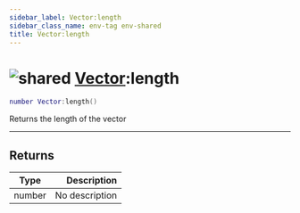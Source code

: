 ```yaml
---
sidebar_label: Vector:length
sidebar_class_name: env-tag env-shared
title: Vector:length
---
```


# <img src='/img/wiki/shared.png' alt='shared' data-tag='env-tag' /> [Vector](../vector/README.md):length

```lua
number Vector:length()
```

Returns the length of the vector<br/>

-----------------
## Returns

| Type   | Description |
| ------ | ----------: |
| number | No description |
